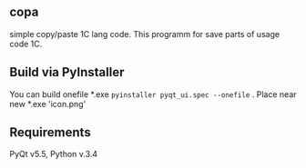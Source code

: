 ## copa
simple copy/paste 1C lang code.
This programm for save parts of usage code 1C.
## Build via PyInstaller
You can build onefile *.exe
`pyinstaller pyqt_ui.spec --onefile` .
Place near new *.exe 'icon.png'
## Requirements
PyQt v5.5, Python v.3.4
